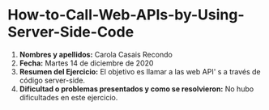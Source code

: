 # How-to-Call-Web-APIs-by-Using-Server-Side-Code

1. **Nombres y apellidos:** Carola Casais Recondo
2. **Fecha:** Martes 14 de diciembre de 2020
3. **Resumen del Ejercicio:** El objetivo es llamar a las web API' s a través de código server-side.
4. **Dificultad o problemas presentados y como se resolvieron:** No hubo dificultades en este ejercicio.
